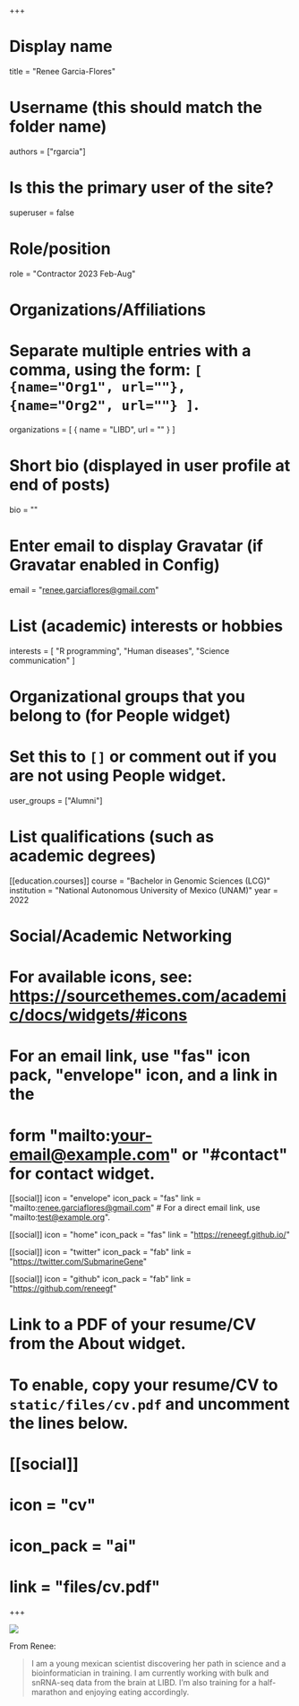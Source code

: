 +++
# Display name
title = "Renee Garcia-Flores"

# Username (this should match the folder name)
authors = ["rgarcia"]

# Is this the primary user of the site?
superuser = false

# Role/position
role = "Contractor 2023 Feb-Aug"

# Organizations/Affiliations
#   Separate multiple entries with a comma, using the form: `[ {name="Org1", url=""}, {name="Org2", url=""} ]`.
organizations = [ { name = "LIBD", url = "" } ]

# Short bio (displayed in user profile at end of posts)
bio = ""

# Enter email to display Gravatar (if Gravatar enabled in Config)
email = "renee.garciaflores@gmail.com"

# List (academic) interests or hobbies
interests = [
  "R programming",
  "Human diseases",
  "Science communication"
]

# Organizational groups that you belong to (for People widget)
#   Set this to `[]` or comment out if you are not using People widget.
user_groups = ["Alumni"]

# List qualifications (such as academic degrees)
[[education.courses]]
  course = "Bachelor in Genomic Sciences (LCG)"
  institution = "National Autonomous University of Mexico (UNAM)"
  year = 2022

# Social/Academic Networking
# For available icons, see: https://sourcethemes.com/academic/docs/widgets/#icons
#   For an email link, use "fas" icon pack, "envelope" icon, and a link in the
#   form "mailto:your-email@example.com" or "#contact" for contact widget.

[[social]]
  icon = "envelope"
  icon_pack = "fas"
  link = "mailto:renee.garciaflores@gmail.com"  # For a direct email link, use "mailto:test@example.org".
  
[[social]]
  icon = "home"
  icon_pack = "fas"
  link = "https://reneegf.github.io/"

[[social]]
  icon = "twitter"
  icon_pack = "fab"
  link = "https://twitter.com/SubmarineGene"

[[social]]
  icon = "github"
  icon_pack = "fab"
  link = "https://github.com/reneegf"

# Link to a PDF of your resume/CV from the About widget.
# To enable, copy your resume/CV to `static/files/cv.pdf` and uncomment the lines below.
# [[social]]
#   icon = "cv"
#   icon_pack = "ai"
#   link = "files/cv.pdf"

+++

![](http://ghchart.rshah.org/DA2536/reneegf.svg)

From Renee:

> I am a young mexican scientist discovering her path in science and a bioinformatician in training. I am currently working with bulk and snRNA-seq data from the brain at LIBD. I’m also training for a half-marathon and enjoying eating accordingly.
